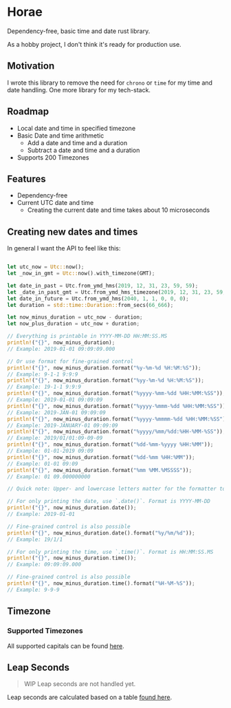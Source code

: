# Horae
Dependency-free, basic time and date rust library.

As a hobby project, I don't think it's ready for production use.

## Motivation
I wrote this library to remove the need for `chrono` or `time` for my time and date handling.
One more library for my tech-stack.

## Roadmap

- Local date and time in specified timezone
- Basic Date and time arithmetic
    - Add a date and time and a duration
    - Subtract a date and time and a duration
- Supports 200 Timezones

## Features

- Dependency-free
- Current UTC date and time
    - Creating the current date and time takes about 10 microseconds

## Creating new dates and times
In general I want the API to feel like this:
```rust

let utc_now = Utc::now();
let _now_in_gmt = Utc::now().with_timezone(GMT);

let date_in_past = Utc.from_ymd_hms(2019, 12, 31, 23, 59, 59);
let _date_in_past_gmt = Utc.from_ymd_hms_timezone(2019, 12, 31, 23, 59, 59, GMT);
let date_in_future = Utc.from_ymd_hms(2040, 1, 1, 0, 0, 0);
let duration = std::time::Duration::from_secs(66_666);

let now_minus_duration = utc_now - duration;
let now_plus_duration = utc_now + duration;

// Everything is printable in YYYY-MM-DD HH:MM:SS.MS
println!("{}", now_minus_duration);
// Example: 2019-01-01 09:09:09.000

// Or use format for fine-grained control
println!("{}", now_minus_duration.format("%y-%m-%d %H:%M:%S"));
// Example: 9-1-1 9:9:9
println!("{}", now_minus_duration.format("%yy-%m-%d %H:%M:%S"));
// Example: 19-1-1 9:9:9
println!("{}", now_minus_duration.format("%yyyy-%mm-%dd %HH:%MM:%SS"));
// Example: 2019-01-01 09:09:09
println!("{}", now_minus_duration.format("%yyyy-%mmm-%dd %HH:%MM:%SS"));
// Example: 2019-JAN-01 09:09:09
println!("{}", now_minus_duration.format("%yyyy-%mmmm-%dd %HH:%MM:%SS"));
// Example: 2019-JANUARY-01 09:09:09
println!("{}", now_minus_duration.format("%yyyy/%mm/%dd:%HH-%MM-%SS"));
// Example: 2019/01/01:09-09-09
println!("{}", now_minus_duration.format("%dd-%mm-%yyyy %HH:%MM"));
// Example: 01-01-2019 09:09
println!("{}", now_minus_duration.format("%dd-%mm %HH:%MM"));
// Example: 01-01 09:09
println!("{}", now_minus_duration.format("%mm %MM.%MSSSS"));
// Example: 01 09.000000000

// Quick note: Upper- and lowercase letters matter for the formatter to work. Lowercase for dates, uppercase for times.

// For only printing the date, use `.date()`. Format is YYYY-MM-DD
println!("{}", now_minus_duration.date());
// Example: 2019-01-01

// Fine-grained control is also possible
println!("{}", now_minus_duration.date().format("%y/%m/%d"));
// Example: 19/1/1

// For only printing the time, use `.time()`. Format is HH:MM:SS.MS
println!("{}", now_minus_duration.time());
// Example: 09:09:09.000

// Fine-grained control is also possible
println!("{}", now_minus_duration.time().format("%H-%M-%S"));
// Example: 9-9-9
```

## Timezone

### Supported Timezones
All supported capitals can be found [here](https://en.wikipedia.org/wiki/List_of_time_zone_abbreviations).

## Leap Seconds
> WIP Leap seconds are not handled yet.

Leap seconds are calculated based on a table [found here](TODO).

